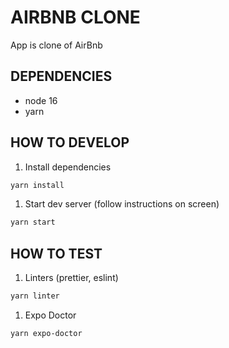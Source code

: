 # AIRBNB CLONE

App is clone of AirBnb

## DEPENDENCIES

* node 16
* yarn

## HOW TO DEVELOP

1. Install dependencies

```bash
yarn install
```

1. Start dev server (follow instructions on screen)

```bash
yarn start
```

## HOW TO TEST

1. Linters (prettier, eslint)

```bash
yarn linter
```

1. Expo Doctor

```bash
yarn expo-doctor
```

